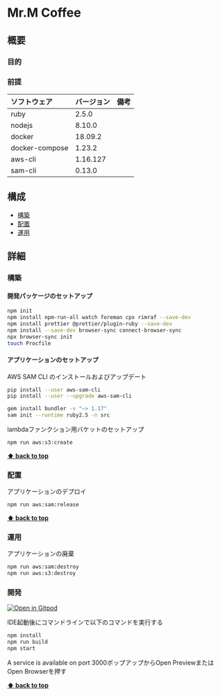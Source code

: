 # Mr.M Coffee 

## 概要

### 目的

### 前提

| ソフトウェア   | バージョン | 備考 |
| :------------- | :--------- | :--- |
| ruby           | 2.5.0      |      |
| nodejs         | 8.10.0     |      |
| docker         | 18.09.2    |      |
| docker-compose | 1.23.2     |      |
| aws-cli        | 1.16.127   |      |
| sam-cli        | 0.13.0     |      |

## 構成

- [構築](#構築)
- [配置](#配置)
- [運用](#運用)

## 詳細

### 構築

#### 開発パッケージのセットアップ

```bash
npm init
npm install npm-run-all watch foreman cpx rimraf --save-dev
npm install prettier @prettier/plugin-ruby --save-dev
npm install --save-dev browser-sync connect-browser-sync
npx browser-sync init
touch Procfile
```
#### アプリケーションのセットアップ

AWS SAM CLI のインストールおよびアップデート

 ```bash
pip install --user aws-sam-cli
pip install --user --upgrade aws-sam-cli
 ```
 
 ```bash
gem install bundler -v "~> 1.17"
sam init --runtime ruby2.5 -n src
 ```

lambdaファンクション用バケットのセットアップ

```bash
npm run aws:s3:create
``` 
 
**[⬆ back to top](#構成)**

### 配置

アプリケーションのデプロイ

```bash
npm run aws:sam:release
```

**[⬆ back to top](#構成)**

### 運用

アプリケーションの廃棄

```bash
npm run aws:sam:destroy
npm run aws:s3:destroy
```

### 開発

[![Open in Gitpod](https://gitpod.io/button/open-in-gitpod.svg)](https://gitpod.io/#https://github.com/k2works/mr-coffee-ruby.git)

IDE起動後にコマンドラインで以下のコマンドを実行する
```bash
npm install
npm run build
npm start
```
A service is available on port 3000ポップアップからOpen PreviewまたはOpen Browserを押す

**[⬆ back to top](#構成)**
